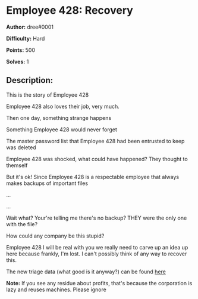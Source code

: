 # Employee 428: Recovery

**Author:** dree#0001

**Difficulty:** Hard

**Points:** 500

**Solves:** 1


## Description:

This is the story of Employee 428

Employee 428 also loves their job, very much.

Then one day, something strange happens

Something Employee 428 would never forget

The master password list that Employee 428 had been entrusted to keep was deleted

Employee 428 was shocked, what could have happened? They thought to themself

But it's ok! Since Employee 428 is a respectable employee that always makes backups of important files

...

...

Wait what? Your're telling me there's no backup? THEY were the only one with the file?

How could any company be this stupid?

Employee 428 I will be real with you we really need to carve up an idea up here because frankly, I'm lost. I can't possibly think of any way to recover this.

The new triage data (what good is it anyway?) can be found [here](https://storage.googleapis.com/wolvctf-bucket/formerly-mega/data2.zip)

**Note:** If you see any residue about profits, that's because the corporation is lazy and reuses machines. Please ignore